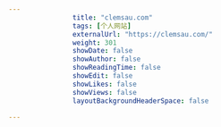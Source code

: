 ---
                title: "clemsau.com"
                tags: [个人网站]
                externalUrl: "https://clemsau.com/"
                weight: 301
                showDate: false
                showAuthor: false
                showReadingTime: false
                showEdit: false
                showLikes: false
                showViews: false
                layoutBackgroundHeaderSpace: false
                ---

